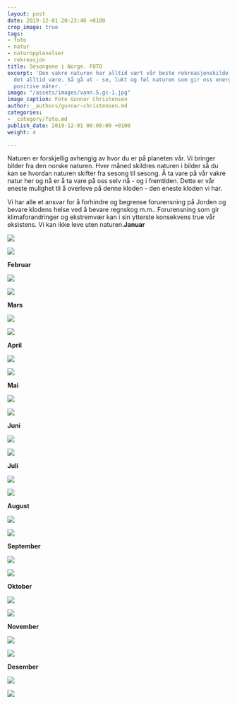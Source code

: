 ```yaml
---
layout: post
date: 2019-12-01 20:23:48 +0100
crop_image: true
tags:
- foto
- natur
- naturopplevelser
- rekreasjon
title: Sesongene i Norge. FOTO
excerpt: 'Den vakre naturen har alltid vært vår beste rekreasjonskilde og slik vil
  det alltid være. Så gå ut - se, lukt og føl naturen som gir oss energi på alle tenkelige
  positive måter. '
image: "/assets/images/vann.5.gc-1.jpg"
image_caption: Foto Gunnar Christensen
author: _authors/gunnar-christensen.md
categories:
- _category/foto.md
publish_date: 2019-12-01 00:00:00 +0100
weight: 4

---
```

Naturen er forskjellig avhengig av hvor du er på planeten vår. Vi bringer bilder fra den norske naturen. Hver måned skildres naturen i bilder så du kan se hvordan naturen skifter fra sesong til sesong. Å ta vare på vår vakre natur her og nå er å ta vare på oss selv nå - og i fremtiden. Dette er vår eneste mulighet til å overleve på denne kloden - den eneste kloden vi har.

Vi har alle et ansvar for å forhindre og begrense forurensning på Jorden og bevare klodens helse ved å bevare regnskog m.m.. Forurensning som gir klimaforandringer og ekstremvær kan i sin ytterste konsekvens true vår eksistens. Vi kan ikke leve uten naturen.**Januar**

![](http://www.helping.no/nov.15.JPG)

![](http://www.helping.no/jan.2.jpg)

**Februar**

![](http://www.helping.no/feb.5.jpg)

![](http://www.helping.no/feb.4.jpg)

**Mars**

![](http://www.helping.no/mars.12.jpg)

![](http://www.helping.no/IMG_ma.8.jpg)

**April**

![](http://www.helping.no/songebekken.jpg)

![](http://www.helping.no/april.04.jpg)

**Mai**

![](http://www.helping.no/may4.jpg)

![](http://www.helping.no/may6.jpg)

**Juni**

![](http://www.helping.no/jun.02.jpg)

![](http://www.helping.no/tjerngc.jpg)

**Juli**

![](http://www.helping.no/b08.2.jpg)

![](http://www.helping.no/juli.03.JPG)

**August**

![](http://www.helping.no/fo.la.gc.jpg)

![](http://www.helping.no/aug91.jpg)

**September**

![](http://www.helping.no/larvik.jpg)

![](http://www.helping.no/bar.jpg)

**Oktober**

![](http://www.helping.no/okt6.jpg)

![](http://www.helping.no/oct091.jpg)

**November**

![](http://www.helping.no/now.5.jpg)

![](http://www.helping.no/nov.18.JPG)

**Desember**

![](http://www.helping.no/des.9.JPG)

![](http://www.helping.no/des.1.JPG)